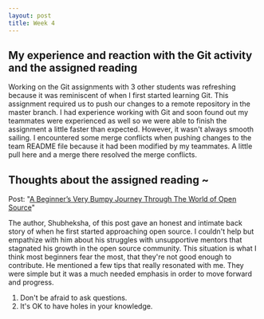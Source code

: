 ```yaml
---
layout: post
title: Week 4
---
```



## My experience and reaction with the Git activity and the assigned reading

Working on the Git assignments with 3 other students was refreshing because it was reminiscent of when I first started learning Git. This assignment required us to push our changes to a remote repository in the master branch. I had experience working with Git and soon found out my teammates were experienced as well so we were able to finish the assignment a little faster than expected. However, it wasn't always smooth sailing. I encountered some merge conflicts when pushing changes to the team README file because it had been modified by my teammates. A little pull here and a merge there resolved the merge conflicts.

## Thoughts about the assigned reading ~

Post: "[A Beginner’s Very Bumpy Journey Through The World of Open Source](https://www.freecodecamp.org/news/a-beginners-very-bumpy-journey-through-the-world-of-open-source-4d108d540b39/)"

The author, Shubheksha, of this post gave an honest and intimate back story of when he first started approaching open source. I couldn't help but empathize with him about his struggles with unsupportive mentors that stagnated his growth in the open source community. This situation is what I think most beginners fear the most, that they're not good enough to contribute. He mentioned a few tips that really resonated with me. They were simple but it was a much needed emphasis in order to move forward and progress.
1. Don't be afraid to ask questions.
2. It's OK to have holes in your knowledge.
